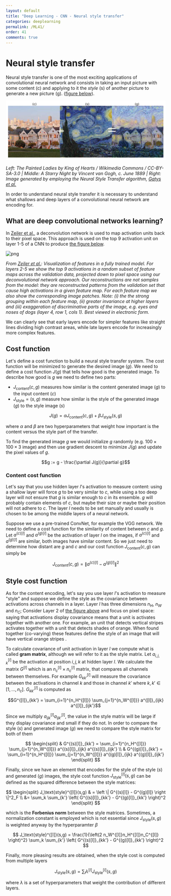 ```yaml
---
layout: default
title: "Deep Learning - CNN - Neural style transfer"
categories: deeplearning
permalink: /ML41/
order: 41
comments: true
---
```


# Neural style transfer 

Neural style transfer is one of the most exciting applications of convolutional neural network and consists in taking an input picture with some content (c) and applying to it the *style* (s) of another picture to generate a new picture (g). (<a href="#fig:vangogify">figure below</a>).


    
![svg](ML-41-DeepLearningCNN9_files/ML-41-DeepLearningCNN9_2_0.svg)
    


<i id="fig:vangogify">Left: The Painted Ladies by King of Hearts / Wikimedia Commons / CC-BY-SA-3.0 | Middle: A Starry Night by Vincent van Gogh, c. June 1889 | Right: Image generated by employing the Neural Style Transfer algorithm, [Gatys et al.
](https://www.cv-foundation.org/openaccess/content_cvpr_2016/papers/Gatys_Image_Style_Transfer_CVPR_2016_paper.pdf)</i>

In order to understand neural style transfer it is necessary to understand what shallows and deep layers of a convolutional neural network are encoding for.

## What are deep convolutional networks learning?
In [Zeiler et al.](https://arxiv.org/pdf/1311.2901.pdf), a deconvolution network is used to map activation units back to their pixel space. This approach is used on the top 9 activation unit on layer 1-5 of a CNN to produce <a href="#fig:cnnencoding">the figure below</a>.

![png](./data/img/cnnencoding.png)

<i id="fig:cnnencoding">From [Zeiler et al.](https://arxiv.org/pdf/1311.2901.pdf): Visualization of features in a fully trained model. For layers 2-5 we show the top 9 activations in a random subset
of feature maps across the validation data, projected down to pixel space using our deconvolutional network approach.
Our reconstructions are not samples from the model: they are reconstructed patterns from the validation set that cause
high activations in a given feature map. For each feature map we also show the corresponding image patches. Note:
(i) the the strong grouping within each feature map, (ii) greater invariance at higher layers and (iii) exaggeration of
discriminative parts of the image, e.g. eyes and noses of dogs (layer 4, row 1, cols 1). Best viewed in electronic form.</i>

We can clearly see that early layers encode for simpler features like straight lines dividing high contrast areas, while late layers encode for increasingly  more complex features.

## Cost function
Let's define a cost function to build a neural style transfer system. The cost function will be minimized to generate the desired image ($g$). We need to define a cost function $J(g)$ that tells how good is the generated image. To describe how good is $g$ we need to define two parts: 

* $J_\text{content}(c, g)$ measures how similar is the content generated image ($g$) to the input content ($c$)
* $J_\text{style}=(s, g)$ measure how similar is the style of the generated image ($g$) to the style image ($s$)

$$
J(g) = \alpha J_\text{content}(c, g) + \beta J_\text{style}(s, g)
$$

where $\alpha$ and $\beta$ are two hyperparameters that weight how important is the content versus the style part of the transfer.

To find the generated image $g$ we would initialize $g$ randomly (e.g. $100 \times 100 \times 3$ image) and then use gradient descent to minimize $J(g)$ and update the pixel values of $g$.

$$g := g - \frac{\partial J(g)}{\partial g}$$

### Content cost function
Let's say that you use hidden layer $l$'s activation to measure content: using a shallow layer will force $g$ to be very similar to $c$, while using a too deep layer will not ensure that $g$ is similar enough to $c$ in its ensemble. $g$ will probably contain elements of $c$, but maybe their size or maybe their position will not adhere to $c$. The layer $l$ needs to be set manually and usually is chosen to be among the middle layers of a neural network.

Suppose we use a pre-trained ConvNet, for example the VGG network. We need to define a cost function for the similarity of content between $c$ and $g$. Let $a^{(c)[l]}$ and $a^{(g)[l]}$ be the activation of layer $l$ on the images, if $a^{(c)[l]}$ and $a^{(g)[l]}$ are similar, both images have similar content. So we just need to determine how distant are $g$ and $c$ and our cost function $J_\text{content}(c,g)$ can simply be 

$$
J_\text{content}(c,g)= \| a^{(c)[l]} - a^{(g)[l]} \|^2
$$

## Style cost function
As for the content encoding, let's say you use layer $l$'s activation to measure "style" and suppose we define the style as the covariance between activations across channels in a layer. Layer $l$ has three dimensions $n_H$, $n_W$ and $n_C$; Consider Layer 2 of <a href="#fig:cnnencoding">the figure above</a> and focus on pixel space: saying that activations display covariance means that a unit is activates together with another one. For example, an unit that detects vertical stripes activates together with a unit that detects shades of orange. When found together (co-varying) these features define the style of an image that will have vertical orange stripes .

To calculate covariance of unit activation in layer $l$ we compute what is called **gram matrix**, although we will refer to it as the style matrix. Let $a_{i,j,k}^{[l]}$ be the activation at position $i,j,k$ at hidden layer $l$. We calculate the matrix $G^{[l]}$ which is an $n_c^{[l]} \times n_c^{[l]}$ matrix, that compares all channels between themselves. For example $G^{[l]}_{kk'}$ will measure the covariance between the activations in channel $k$ and those in channel $k'$ where $k,k' \in [1,\dots,n_c]$. $G^{[l]}_{kk'}$ is computed as 

$$G^{[l]}_{kk'} = \sum_{i=1}^{n_H^{[l]}} \sum_{j=1}^{n_W^{[l]}} a^{[l]}_{ijk} a^{[l]}_{ijk'}$$

Since we multiply $a^{[l]}_{ijk} a^{[l]}_{ijk'}$, the value in the style matrix will be large if they display covariance and small if they do not. In order to compare the style ($s$) and generated image ($g$) we need to compare the style matrix for both of them

$$
\begin{split}
& G^{(s)[l]}_{kk'} = \sum_{i=1}^{n_H^{[l]}} \sum_{j=1}^{n_W^{[l]}} a^{(s)[l]}_{ijk} a^{(s)[l]}_{ijk'} \\
& G^{(g)[l]}_{kk'} = \sum_{i=1}^{n_H^{[l]}} \sum_{j=1}^{n_W^{[l]}} a^{(g)[l]}_{ijk} a^{(g)[l]}_{ijk'}
\end{split}
$$

Finally, since we have an element that encodes for the style of the style ($s$) and generated ($g$) images, the style cost function $J_\text{style}^{[l]}(s,g)$ can be defined as the squared difference between the style matrices:

$$
\begin{split}
J_\text{style}^{[l]}(s,g) & = \left \| G^{(s)[l]} - G^{(g)[l]} \right \|^2_F \\
&= \sum_k \sum_{k'} \left( G^{(s)[l]}_{kk'} - G^{(g)[l]}_{kk'} \right)^2
\end{split}
$$

which is the **Forbenius norm** between the style matrices. Sometimes, a normalization constant is employed which is not essential since $J_\text{style}(s,g)$ is weighted anyway by the hyperparamter $\beta$

$$
J_\text{style}^{[l]}(s,g)  = \frac{1}{\left(2 n_W^{[l]}n_H^{[l]}n_C^{[l]} \right)^2} \sum_k \sum_{k'} \left( G^{(s)[l]}_{kk'} - G^{(g)[l]}_{kk'} \right)^2
$$

Finally, more pleasing results are obtained, when the style cost is computed from multiple layers

$$
J_\text{style}(s,g) = \sum_l \lambda^{[l]} J_\text{style}^{[l]}(s,g)
$$

where $\lambda$ is a set of hyperparameters that weight the contribution of different layers.
